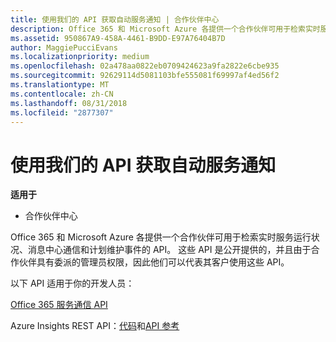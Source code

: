 ```yaml
---
title: 使用我们的 API 获取自动服务通知 | 合作伙伴中心
description: Office 365 和 Microsoft Azure 各提供一个合作伙伴可用于检索实时服务运行状况、消息中心通信和计划维护事件的 API。
ms.assetid: 950867A9-458A-4461-B9DD-E97A76404B7D
author: MaggiePucciEvans
ms.localizationpriority: medium
ms.openlocfilehash: 02a478aa0822eb0709424623a9fa2822e6cbe935
ms.sourcegitcommit: 92629114d5081103bfe555081f69997af4ed56f2
ms.translationtype: MT
ms.contentlocale: zh-CN
ms.lasthandoff: 08/31/2018
ms.locfileid: "2877307"
---
```

# <a name="get-automated-service-notifications-with-our-apis"></a>使用我们的 API 获取自动服务通知

**适用于**

-  合作伙伴中心

Office 365 和 Microsoft Azure 各提供一个合作伙伴可用于检索实时服务运行状况、消息中心通信和计划维护事件的 API。 这些 API 是公开提供的，并且由于合作伙伴具有委派的管理员权限，因此他们可以代表其客户使用这些 API。

以下 API 适用于你的开发人员：

[Office 365 服务通信 API](http://go.microsoft.com/fwlink/p/?LinkId=616899)

Azure Insights REST API：[代码](http://go.microsoft.com/fwlink/p/?LinkId=617299)和[API 参考](http://go.microsoft.com/fwlink/p/?LinkId=617300)

 

 



